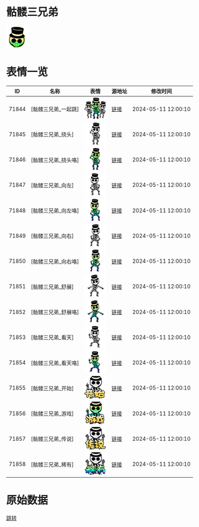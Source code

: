 # 骷髅三兄弟

<img src="./cover.png" height="60" alt="cover" />

# 表情一览

|ID|名称|表情|源地址|修改时间|
|----|----|----|----|----|
|71844|[骷髅三兄弟_一起跳]|<img src="./pic/071844_%5B骷髅三兄弟_一起跳%5D.png" height="60" alt="一起跳"/>|[链接](https://i0.hdslb.com/bfs/garb/5f38b9c394fbdaeb2085eab739233ba158161bb9.png)|2024-05-11 12:00:10|
|71845|[骷髅三兄弟_挠头]|<img src="./pic/071845_%5B骷髅三兄弟_挠头%5D.png" height="60" alt="挠头"/>|[链接](https://i0.hdslb.com/bfs/garb/53d11f925fa83e62c6436440d6bdda3ed3aa2a51.png)|2024-05-11 12:00:10|
|71846|[骷髅三兄弟_挠头咯]|<img src="./pic/071846_%5B骷髅三兄弟_挠头咯%5D.png" height="60" alt="挠头咯"/>|[链接](https://i0.hdslb.com/bfs/garb/abe5ebd29d4a65d604a6947d653fb6ebc01f89ee.png)|2024-05-11 12:00:10|
|71847|[骷髅三兄弟_向左]|<img src="./pic/071847_%5B骷髅三兄弟_向左%5D.png" height="60" alt="向左"/>|[链接](https://i0.hdslb.com/bfs/garb/1e1054f34d82d9d994af03d5879ea19a824dbc03.png)|2024-05-11 12:00:10|
|71848|[骷髅三兄弟_向左咯]|<img src="./pic/071848_%5B骷髅三兄弟_向左咯%5D.png" height="60" alt="向左咯"/>|[链接](https://i0.hdslb.com/bfs/garb/29c3a963c39f524a4dac7b3cc5220d92f52a50ea.png)|2024-05-11 12:00:10|
|71849|[骷髅三兄弟_向右]|<img src="./pic/071849_%5B骷髅三兄弟_向右%5D.png" height="60" alt="向右"/>|[链接](https://i0.hdslb.com/bfs/garb/7579b0ad6dd401998a827414106d5fe1f4e35f87.png)|2024-05-11 12:00:10|
|71850|[骷髅三兄弟_向右咯]|<img src="./pic/071850_%5B骷髅三兄弟_向右咯%5D.png" height="60" alt="向右咯"/>|[链接](https://i0.hdslb.com/bfs/garb/48db2416e850740b6918350d322caaac9570b25e.png)|2024-05-11 12:00:10|
|71851|[骷髅三兄弟_舒展]|<img src="./pic/071851_%5B骷髅三兄弟_舒展%5D.png" height="60" alt="舒展"/>|[链接](https://i0.hdslb.com/bfs/garb/7db53950f5b526e3185e7f955353daaef75a0711.png)|2024-05-11 12:00:10|
|71852|[骷髅三兄弟_舒展咯]|<img src="./pic/071852_%5B骷髅三兄弟_舒展咯%5D.png" height="60" alt="舒展咯"/>|[链接](https://i0.hdslb.com/bfs/garb/1dfc120bfa95139b4c30706ba09085548e0f1e0b.png)|2024-05-11 12:00:10|
|71853|[骷髅三兄弟_看天]|<img src="./pic/071853_%5B骷髅三兄弟_看天%5D.png" height="60" alt="看天"/>|[链接](https://i0.hdslb.com/bfs/garb/55ec3bc7ea59addfd76d08e5c9018f67c8b3c024.png)|2024-05-11 12:00:10|
|71854|[骷髅三兄弟_看天咯]|<img src="./pic/071854_%5B骷髅三兄弟_看天咯%5D.png" height="60" alt="看天咯"/>|[链接](https://i0.hdslb.com/bfs/garb/e8b3e0f5fd7581d9c371964ca5689cb93a86023e.png)|2024-05-11 12:00:10|
|71855|[骷髅三兄弟_开始]|<img src="./pic/071855_%5B骷髅三兄弟_开始%5D.png" height="60" alt="开始"/>|[链接](https://i0.hdslb.com/bfs/garb/bdd7743b44a7f6c56c687ccf1e0e3bd338719719.png)|2024-05-11 12:00:10|
|71856|[骷髅三兄弟_游戏]|<img src="./pic/071856_%5B骷髅三兄弟_游戏%5D.png" height="60" alt="游戏"/>|[链接](https://i0.hdslb.com/bfs/garb/d9310ba23220e43538c1f647e0efe34f30c83620.png)|2024-05-11 12:00:10|
|71857|[骷髅三兄弟_传说]|<img src="./pic/071857_%5B骷髅三兄弟_传说%5D.png" height="60" alt="传说"/>|[链接](https://i0.hdslb.com/bfs/garb/c2a1f2ce8e18a655ca81878296b8933038a5c1aa.png)|2024-05-11 12:00:10|
|71858|[骷髅三兄弟_稀有]|<img src="./pic/071858_%5B骷髅三兄弟_稀有%5D.png" height="60" alt="稀有"/>|[链接](https://i0.hdslb.com/bfs/garb/fbf29965c79e5e09244d2c982b9d690b1d275542.png)|2024-05-11 12:00:10|

# 原始数据

[跳转](./raw.json)

